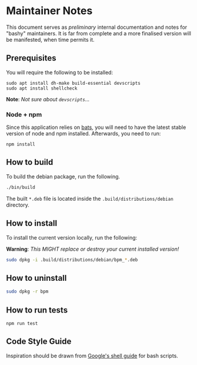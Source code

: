 # Maintainer Notes

This document serves as _preliminary_ internal documentation and notes for "bashy" maintainers.
It is far from complete and a more finalised version will be manifested, when time permits it.

## Prerequisites

You will require the following to be installed:

```console
sudo apt install dh-make build-essential devscripts
sudo apt install shellcheck
```

**Note**: _Not sure about `devscripts`..._

### Node + npm

Since this application relies on [bats](https://github.com/bats-core/bats-core), you will need to have the latest stable version of node and npm installed.
Afterwards, you need to run:

```console
npm install
```

## How to build

To build the debian package, run the following.

```bash
./bin/build
```

The built `*.deb` file is located inside the `.build/distributions/debian` directory.

## How to install

To install the current version locally, run the following:

**Warning**: _This MIGHT replace or destroy your current installed version!_

```bash
sudo dpkg -i .build/distributions/debian/bpm_*.deb
```

## How to uninstall

```bash
sudo dpkg -r bpm
```

## How to run tests

```console
npm run test
```

## Code Style Guide

Inspiration should be drawn from [Google's shell guide](https://google.github.io/styleguide/shellguide.html) for bash scripts. 